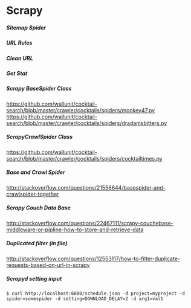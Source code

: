 Scrapy
======



##### Sitemap Spider



##### URL Rules


##### Clean URL

##### Get Stat 


##### Scrapy BaseSpider Class

https://github.com/wallunit/cocktail-search/blob/master/crawler/cocktails/spiders/monkey47.py
https://github.com/wallunit/cocktail-search/blob/master/crawler/cocktails/spiders/dradamsbitters.py


##### ScrapyCrawlSpider Class
https://github.com/wallunit/cocktail-search/blob/master/crawler/cocktails/spiders/cocktailtimes.py


#####  Base and Crawl Spider  
http://stackoverflow.com/questions/21556644/basespider-and-crawlspider-together

##### Scrapy Couch Data Base

http://stackoverflow.com/questions/22467111/scrapy-couchebase-middleware-or-pipline-how-to-store-and-retrieve-data

##### Duplicated filter  (in file)
http://stackoverflow.com/questions/12553117/how-to-filter-duplicate-requests-based-on-url-in-scrapy

##### Scrapyd   setting input
    $ curl http://localhost:6800/schedule.json -d project=myproject -d spider=somespider -d setting=DOWNLOAD_DELAY=2 -d arg1=val1

























